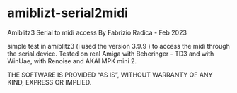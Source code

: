 # amiblizt-serial2midi
Amiblitz3 Serial to midi access
By Fabrizio Radica - Feb 2023

simple test in amiblitz3 (i used the version 3.9.9 ) to access the midi through the serial.device.
Tested on real Amiga with Beheringer - TD3 and with WinUae, with Renoise and AKAI MPK mini 2.

THE SOFTWARE IS PROVIDED “AS IS”, WITHOUT WARRANTY OF ANY KIND, EXPRESS OR IMPLIED.
